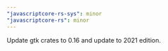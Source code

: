 ```yaml
---
"javascriptcore-rs-sys": minor
"javascriptcore-rs": minor
---
```


Update gtk crates to 0.16 and update to 2021 edition.

